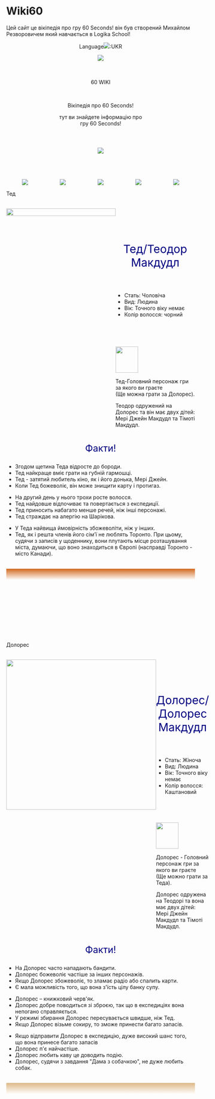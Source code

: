 # Wiki60
Цей сайт це вікіпедія про гру 60 Seconds! він був створений Михайлом Резворовичем який навчається в Logika School!
<html>
    <body>
        <main>
            <header>
        <p class="LANG"> Language<img src="https://cdn-icons-png.flaticon.com/512/281/281776.png">:UKR</p>
        <img class="LNG" src="https://robotgentleman.com/src/images/logos/60_seconds_logo.png"> <br> <br><br>
        <p> 60 WIKI</p>
        <br>
        <div style="display:flex;justify-content:center"> <p class="info">Вікіпедія про 60 Seconds!<br></p> </div>
        <div style="display:flex;justify-content:center; text-align:center"> тут ви знайдете інформацію про <br>гру 60 Seconds! </div>
 </header>
        <div style="display:flex;justify-content:center"> <img class="LOGO"src="https://gamefaqs.gamespot.com/a/box/8/4/4/909844_side.jpg"> </div>
        <nav>
        <br>
         <br>
          <br>
           <br>
        <div style="display:flex; justify-content: space-around"> 
            <img class="TED"src="[https://cdn.cloudflare.steamstatic.com/steamcommunity/public/images/items/1012880/c7617ae255d929f6703517f47be6726d69e974ed.png](https://static.wikia.nocookie.net/60-seconds/images/2/2f/Ted_out.jpeg/revision/latest/smart/width/250/height/250?cb=20180622073656&path-prefix=ru)">
            <img class="DOLORES"src="https://media.tenor.com/ADauynO7IfMAAAAi/dolores-delores.gif">
            <img class="MJ" src="https://media.tenor.com/Max2gGkkQbsAAAAi/rage-angry.gif">
            <img class="TIM" src="https://media.tenor.com/hPbL02SuOv4AAAAi/lol-evil-laugh.gif">
            <img class="SHAR" src="https://cdn.cloudflare.steamstatic.com/steamcommunity/public/images/items/1012880/a70478c91028fdc150a41479ea4506a040155226.png"> 
        </div> 
        </nav>
        </main>
    </body>
</html>
<html>
    <body>
        <div class="teddiv">
            <p class="headline">Тед</p> <br>
            <div style="display:flex">
                <img src="https://assets.mycast.io/characters/ted-9646601-normal.jpg?1673616598" height="100%"> 
                <div style="margin-top:60px">
                    <p style="font-size:30px; text-align:center; color:Navy;">Тед/Теодор Макдудл</p>  <br> 
                    <table >
                        <ul>
                            <li>Стать: Чоловіча </li>
                            <li>Вид: Людина </li>
                            <li>Вік: Точного віку немає </li>
                            <li>Колір волосся: чорний </li>
                        </ul>
                    </table>
                    <br> <br>
                    <div class="section"> 
                        <img src="https://www.pngall.com/wp-content/uploads/2016/03/Light-Bulb-PNG-HD.png" width="60px" height="70px" style="padding-top: 5%"> 
                        <div> 
                            <p>Тед-Головний персонаж гри за якого ви граєте<br>(Ще можна грати за Долорес). </p>
                            <p>Теодор одружений на Долорес та він має двух дітей: <br> Мері Джейн Макдудл та Тімоті Макдудл.</p>
                        </div>
                    </div>
                </div>
            </div>
            <p style="font-size:25px; text-align:center; color:Navy; ">Факти!</p>
                        <table>
                            <ul class="section1">
                                <li> Згодом щетина Теда відросте до бороди.</li>
                                <li> Тед найкраще вміє грати на губній гармошці.</li>
                                <li> Тед - затятий любитель кіно, як і його донька, Мері Джейн.</li>
                                <li> Коли Тед божеволіє, він може знищити карту і протигаз.</li>
                            </ul>
                            <ul class="section1">
                                <li> На другий день у нього трохи росте волосся.</li>
                                <li> Тед найдовше відпочиває та повертається з експедиції.</li>
                                <li> Тед приносить набагато менше речей, ніж інші персонажі.</li>
                                <li> Тед страждає на алергію на Шарікова.</li>
                                </ul>
                            <ul class="section1">
                                <li> У Теда найвища ймовірність збожеволіти, ніж у інших.</li>
                                <li> Тед, як і решта членів його сім'ї не люблять Торонто. При цьому, судячи з записів у щоденнику, вони плутають місце розташування міста, думаючи, що воно знаходиться в Європі (насправді Торонто - місто Канади).</li>
                            </ul>
                        </table>
                        <p style="width100%; height:30px; background-image: linear-gradient( chocolate, white);"> </p>
        </div>
<br>
<br>
<br>
<br>
<br>
<br>
<br>
<br>
<div class="dolordiv">
            <p class="headline1">Долорес</p> <br>
            <div style="display:flex">
                <img src="https://static.wikia.nocookie.net/60secs/images/8/87/Dolores-0.png/revision/latest?cb=20150809162506&path-prefix=ru" height="400px"> 
                <div style="margin-top:60px">
                    <p style="font-size:30px; text-align:center; color:Navy;">Долорес/Долорес Макдудл</p>  <br> 
                    <table >
                        <ul>
                            <li> Стать: Жіноча </li>
                            <li> Вид: Людина </li>
                            <li>Вік: Точного віку немає </li>
                            <li>Колір волосся: Каштановий </li>
                        </ul>
                    </table>
                    <br> <br>
                    <div class="section2"> 
                        <img src="https://www.pngall.com/wp-content/uploads/2016/03/Light-Bulb-PNG-HD.png" width="60px" height="70px" style="padding-top: 5%"> 
                        <div> 
                            <p>Долорес - Головний персонаж гри за якого ви граєте<br>(Ще можно грати  за Теда). </p>
                            <p>Долорес одружена на Теодорi та вона має двух дітей: <br> Мері Джейн Макдудл та Тімоті Макдудл.</p> 
                        </div>
                    </div>
                </div>
            </div>
            <p style="font-size:25px; text-align:center; color:Navy; ">Факти!</p>
                        <table>
                            <ul class="section1">
                                <li> На Долорес часто нападають бандити.</li>
                                <li> Долорес божеволіє частіше за інших персонажів.</li>
                                <li> Якщо Долорес збожеволіє, то зламає радіо або спалить карти.</li>
                                <li> Є мала можливість того, що вона з'їсть цілу банку супу.</li>
                            </ul>
                            <ul class="section1">
                                <li> Долорес – книжковий черв'як.</li>
                                <li> Долорес добре поводиться зі зброєю, так що в експедиціях вона непогано справляється.</li>
                                <li> У режимі збирання Долорес пересувається швидше, ніж Тед.</li>
                                <li> Якщо Долорес візьме сокиру, то зможе принести багато запасів.</li>
                                </ul>
                            <ul class="section1">
                                <li> Якщо відправити Долорес в експедицію, дуже високий шанс того, що вона принесе багато запасів </li>
                                <li> Долорес п'є найчастіше.</li>
                                <li> Долорес любить каву це доводить подію.</li>
                                <li> Долорес, судячи з завдання "Дама з собачкою", не дуже любить собак.</li>
                            </ul>
                        </table>
                        <p style="width100%; height:30px; background-image: linear-gradient( burlywood, white);"> </p>
        </div>
        <br>
    </body>
</html>
